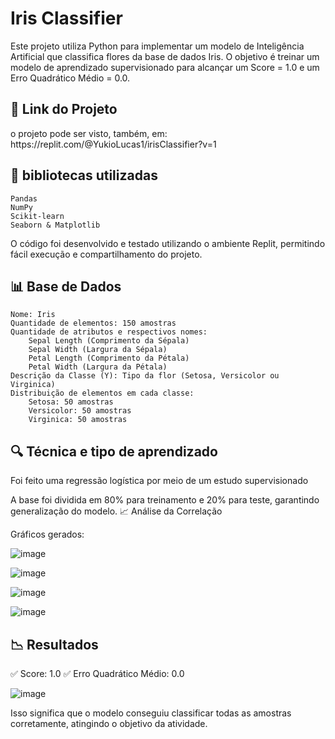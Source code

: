 <H1>Iris Classifier</H1>

Este projeto utiliza Python para implementar um modelo de Inteligência Artificial que classifica flores da base de dados Iris. O objetivo é treinar um modelo de aprendizado supervisionado para alcançar um Score = 1.0 e um Erro Quadrático Médio = 0.0.
<h2>🔗 Link do Projeto</h2>
o projeto pode ser visto, também, em:
https://replit.com/@YukioLucas1/irisClassifier?v=1

<h2>📌 bibliotecas utilizadas</h2>

    Pandas
    NumPy
    Scikit-learn
    Seaborn & Matplotlib

O código foi desenvolvido e testado utilizando o ambiente Replit, permitindo fácil execução e compartilhamento do projeto.

<h2>📊 Base de Dados</h2>

    Nome: Iris
    Quantidade de elementos: 150 amostras
    Quantidade de atributos e respectivos nomes:
        Sepal Length (Comprimento da Sépala)
        Sepal Width (Largura da Sépala)
        Petal Length (Comprimento da Pétala)
        Petal Width (Largura da Pétala)
    Descrição da Classe (Y): Tipo da flor (Setosa, Versicolor ou Virginica)
    Distribuição de elementos em cada classe:
        Setosa: 50 amostras
        Versicolor: 50 amostras
        Virginica: 50 amostras

<h2>🔍 Técnica e tipo de aprendizado</h2>

Foi feito uma regressão logística por meio de um estudo supervisionado

A base foi dividida em 80% para treinamento e 20% para teste, garantindo generalização do modelo.
📈 Análise da Correlação

Gráficos gerados:

![image](https://github.com/user-attachments/assets/ec1a6675-aafd-4a89-9f2f-9f7e832f5866)

![image](https://github.com/user-attachments/assets/c608cdaa-cfdf-4045-8e41-72ac1ed134c0)

![image](https://github.com/user-attachments/assets/c38f795e-6cb6-45b4-935e-a3d760931ad1)

![image](https://github.com/user-attachments/assets/17325e9d-a705-4ee1-b317-794497f731be)






<h2>📉 Resultados </h2>

✅ Score: 1.0
✅ Erro Quadrático Médio: 0.0

![image](https://github.com/user-attachments/assets/b577d8c4-222f-440a-8c63-1a73e2297f99)


Isso significa que o modelo conseguiu classificar todas as amostras corretamente, atingindo o objetivo da atividade.


